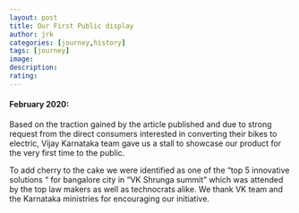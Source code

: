```yaml
---
layout: post
title: Our First Public display
author: jrk
categories: [journey,history]
tags: [journey]
image: 
description: 
rating: 
---
```


#### February 2020:
Based on the traction gained by the article published and due to strong request from the direct consumers interested in converting their bikes to electric, Vijay Karnataka team gave us a stall to showcase our product for the very first time to the public.

To add cherry to the cake we were identified as one of the “top 5 innovative solutions “ for bangalore city in “VK Shrunga summit” which was attended by the top law makers as well as technocrats alike. We thank VK team and the Karnataka ministries for encouraging our initiative.
